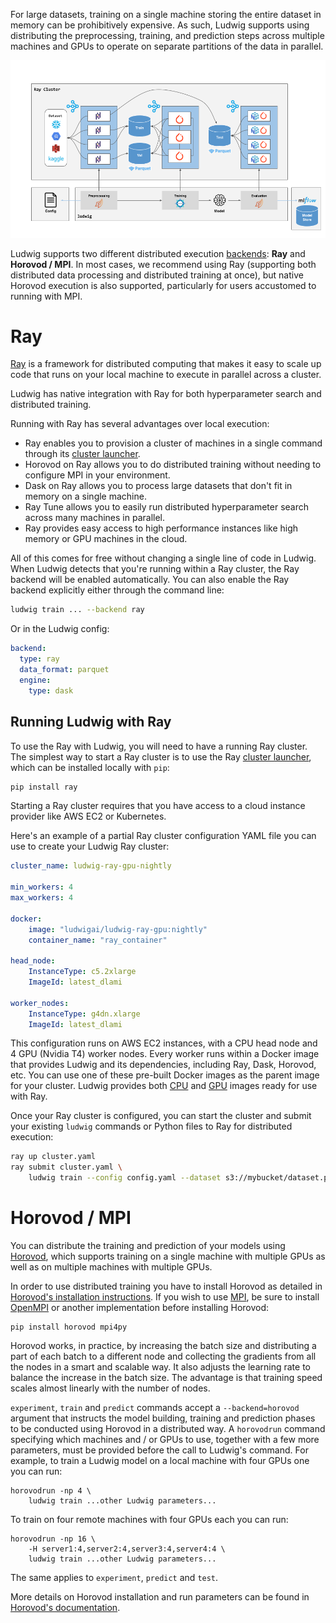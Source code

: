 For large datasets, training on a single machine storing the entire dataset in memory can be prohibitively expensive. As such,
Ludwig supports using distributing the preprocessing, training, and prediction steps across multiple machines and GPUs to
operate on separate partitions of the data in parallel.

![img](../images/ludwig_on_ray.png)

Ludwig supports two different distributed execution [backends](../configuration/backend.md): **Ray** and **Horovod / MPI**. In most
cases, we recommend using Ray (supporting both distributed data processing and distributed training at once), but native Horovod execution
is also supported, particularly for users accustomed to running with MPI.

# Ray

[Ray](https://ray.io/) is a framework for distributed computing that makes it easy to scale up code that runs on your
local machine to execute in parallel across a cluster.

Ludwig has native integration with Ray for both hyperparameter search and distributed training.

Running with Ray has several advantages over local execution:

- Ray enables you to provision a cluster of machines in a single command through its [cluster launcher](https://docs.ray.io/en/latest/cluster/launcher.html).
- Horovod on Ray allows you to do distributed training without needing to configure MPI in your environment.
- Dask on Ray allows you to process large datasets that don't fit in memory on a single machine.
- Ray Tune allows you to easily run distributed hyperparameter search across many machines in parallel.
- Ray provides easy access to high performance instances like high memory or GPU machines in the cloud.

All of this comes for free without changing a single line of code in Ludwig. When Ludwig detects that you're running
within a Ray cluster, the Ray backend will be enabled automatically. You can also enable the Ray backend explicitly
either through the command line:

```bash
ludwig train ... --backend ray
```

Or in the Ludwig config:

```yaml
backend:
  type: ray
  data_format: parquet
  engine:
    type: dask
```

## Running Ludwig with Ray

To use the Ray with Ludwig, you will need to have a running Ray cluster. The simplest way to start a Ray cluster is to
use the Ray [cluster launcher](https://docs.ray.io/en/latest/cluster/launcher.html), which can be installed locally
with `pip`:

```bash
pip install ray
```

Starting a Ray cluster requires that you have access to a cloud instance provider like AWS EC2 or Kubernetes.

Here's an example of a partial Ray cluster configuration YAML file you can use to create your Ludwig Ray cluster:

```yaml
cluster_name: ludwig-ray-gpu-nightly

min_workers: 4
max_workers: 4

docker:
    image: "ludwigai/ludwig-ray-gpu:nightly"
    container_name: "ray_container"

head_node:
    InstanceType: c5.2xlarge
    ImageId: latest_dlami

worker_nodes:
    InstanceType: g4dn.xlarge
    ImageId: latest_dlami
```

This configuration runs on AWS EC2 instances, with a CPU head node and 4 GPU (Nvidia T4) worker nodes. Every worker runs
within a Docker image that provides Ludwig and its dependencies, including Ray, Dask, Horovod, etc. You can use one of
these pre-built Docker images as the parent image for your cluster. Ludwig provides both
[CPU](https://hub.docker.com/r/ludwigai/ludwig-ray) and [GPU](https://hub.docker.com/r/ludwigai/ludwig-ray-gpu) images
ready for use with Ray.

Once your Ray cluster is configured, you can start the cluster and submit your existing `ludwig` commands or Python
files to Ray for distributed execution:

```bash
ray up cluster.yaml
ray submit cluster.yaml \
    ludwig train --config config.yaml --dataset s3://mybucket/dataset.parquet
```

# Horovod / MPI

You can distribute the training and prediction of your models using [Horovod](https://github.com/uber/horovod), which
supports training on a single machine with multiple GPUs as well as on multiple machines with multiple GPUs.

In order to use distributed training you have to install Horovod as detailed in
[Horovod's installation instructions](https://github.com/uber/horovod#install). If you wish to use [MPI](https://en.wikipedia.org/wiki/Message_Passing_Interface), be sure to install [OpenMPI](https://www.open-mpi.org) or another implementation before installing Horovod:

```
pip install horovod mpi4py
```

Horovod works, in practice, by increasing the batch size and distributing a part of each batch to a different node and
collecting the gradients from all the nodes in a smart and scalable way. It also adjusts the learning rate to balance
the increase in the batch size. The advantage is that training speed scales almost linearly with the number of nodes.

`experiment`, `train` and `predict` commands accept a `--backend=horovod` argument that instructs the model building,
training and prediction phases to be conducted using Horovod in a distributed way. A `horovodrun` command specifying
which machines and / or GPUs to use, together with a few more parameters, must be provided before the call to Ludwig's
command. For example, to train a Ludwig model on a local machine with four GPUs one you can run:

```
horovodrun -np 4 \
    ludwig train ...other Ludwig parameters...
```

To train on four remote machines with four GPUs each you can run:

```
horovodrun -np 16 \
    -H server1:4,server2:4,server3:4,server4:4 \
    ludwig train ...other Ludwig parameters...
```

The same applies to `experiment`, `predict` and `test`.

More details on Horovod installation and run parameters can be found in [Horovod's documentation](https://github.com/uber/horovod).
